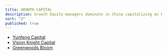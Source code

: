```yaml
---
title: GROWTH CAPITAL
description: Growth Equity managers dominate in China capitalizing on broad economic expansion yesterday and today.
sort: "2"
published: true
---
```


- [Yunfeng Capital](http://www.yfc.cn/en/)
- [Vision Knight Capital](http://www.vkc-partners.com/en)
- [Greenwoods Bloom](#)